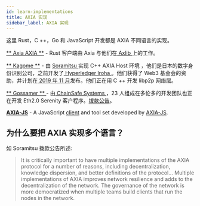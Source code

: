 ```yaml
---
id: learn-implementations
title: AXIA 实现
sidebar_label: AXIA 实现
---
```


这里 Rust，C ++，Go 和 JavaScript 开发都是 AXIA 不同语言的实现。

[** Axia AXIA **](https://github.com/axia-tech/AXIA) - Rust 客户端由 Axia 与他们在[ Axlib ](https://github.com/axia-tech/axlib)上的工作。

[ ** Kagome **](https://github.com/soramitsu/kagome) - 由 [ Soramitsu ](https://github.com/soramitsu) 实现 C++ AXIA Host 环境 ，他们是日本的数字身份识别公司，之前开发了[ Hyperledger Iroha ](https://iroha.tech)。他们获得了 Web3 基金会的资助，并计划在[ 2019 年 11 月](https://medium.com/web3foundation/w3f-grants-soramitsu-to-implement-AXIA-runtime-environment-in-c-cf3baa08cbe6)发布。他们正在用 C ++ 开发 libp2p 网络层。

[** Gossamer ** ](https://github.com/ChainSafeSystems/gossamer) - 由[ ChainSafe Systems ](https://github.com/ChainSafeSystems)，23 人组成在多伦多的开发团队也正在开发 Eth2.0 Serenity 客户程序。[拨款公告](https://medium.com/web3foundation/w3f-grants-chainsafe-to-implement-AXIA-runtime-environment-in-go-ca4973c9edaf)。

[**AXIA-JS**](https://github.com/AXIA-js) - A JavaScript [client](https://github.com/AXIA-js/client) and tool set developed by [AXIA-JS](https://AXIA.js.org/).

## 为什么要把 AXIA 实现多个语言？

如 Soramitsu 拨款公告所述:

> It is critically important to have multiple implementations of the AXIA protocol for a number of reasons, including decentralization, knowledge dispersion, and better definitions of the protocol... Multiple implementations of AXIA improves network resilience and adds to the decentralization of the network. The governance of the network is more democratized when multiple teams build clients that run the nodes in the network.
